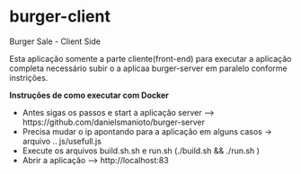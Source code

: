 # burger-client
Burger Sale - Client Side

Esta aplicação  somente a parte cliente(front-end) para executar a aplicação completa  necessário subir o a aplicaa burger-server em paralelo conforme instrições.

<b>Instruções de como executar com Docker</b>
<ul>
  <li>Antes sigas os passos e start a aplicaçâo server --> https://github.com/danielsmanioto/burger-server</li>
  <li>Precisa mudar o ip apontando para a aplicação em alguns casos ->  arquivo .. js/usefull.js </li>
  <li>Execute os arquivos build.sh.sh e run.sh (./build.sh && ./run.sh ) </li>
  <li>Abrir a aplicaçâo --> http://localhost:83 </li>
</ul>


